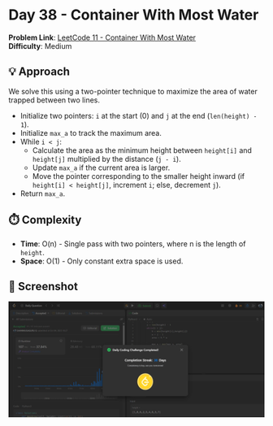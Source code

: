 # Day 38 - Container With Most Water

**Problem Link**: [LeetCode 11 - Container With Most Water](https://leetcode.com/problems/container-with-most-water/)  
**Difficulty**: Medium

## 💡 Approach

We solve this using a two-pointer technique to maximize the area of water trapped between two lines.

- Initialize two pointers: `i` at the start (0) and `j` at the end (`len(height) - 1`).
- Initialize `max_a` to track the maximum area.
- While `i < j`:
  - Calculate the area as the minimum height between `height[i]` and `height[j]` multiplied by the distance (`j - i`).
  - Update `max_a` if the current area is larger.
  - Move the pointer corresponding to the smaller height inward (if `height[i] < height[j]`, increment `i`; else, decrement `j`).
- Return `max_a`.

## ⏱️ Complexity

- **Time**: O(n) - Single pass with two pointers, where n is the length of `height`.
- **Space**: O(1) - Only constant extra space is used.

## 📸 Screenshot
![Solution Screenshot](screenshot.png)